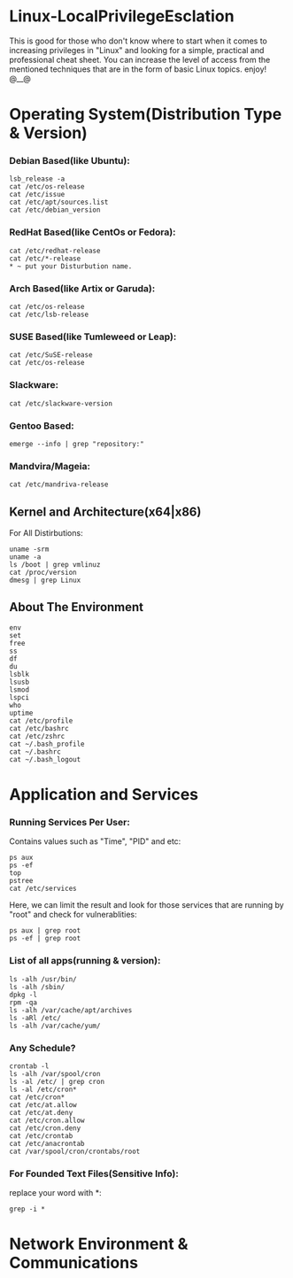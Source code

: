 # Linux-LocalPrivilegeEsclation
This is good for those who don't know where to start when it comes to increasing privileges in "Linux" and looking for a simple, practical and professional cheat sheet.
You can increase the level of access from the mentioned techniques that are in the form of basic Linux topics.
enjoy! @__@
# Operating System(Distribution Type & Version)
### Debian Based(like Ubuntu):
```
lsb_release -a
cat /etc/os-release
cat /etc/issue
cat /etc/apt/sources.list
cat /etc/debian_version
```
### RedHat Based(like CentOs or Fedora):
```
cat /etc/redhat-release
cat /etc/*-release
* ~ put your Disturbution name.
```
### Arch Based(like Artix or Garuda):
```
cat /etc/os-release
cat /etc/lsb-release
```
### SUSE Based(like Tumleweed or Leap):
```
cat /etc/SuSE-release
cat /etc/os-release
```
### Slackware:
```
cat /etc/slackware-version
```
### Gentoo Based:
```
emerge --info | grep "repository:"
```
### Mandvira/Mageia:
```
cat /etc/mandriva-release
```
## Kernel and Architecture(x64|x86)
For All Distirbutions:
```
uname -srm
uname -a
ls /boot | grep vmlinuz
cat /proc/version
dmesg | grep Linux
```
## About The Environment
```
env
set
free
ss
df
du
lsblk
lsusb
lsmod
lspci
who
uptime
cat /etc/profile
cat /etc/bashrc
cat /etc/zshrc
cat ~/.bash_profile
cat ~/.bashrc
cat ~/.bash_logout
```
# Application and Services
### Running Services Per User:
Contains values such as "Time", "PID" and etc:
```
ps aux
ps -ef
top
pstree
cat /etc/services
```
Here, we can limit the result and look for those services that are running by "root" and check for vulnerablities:
```
ps aux | grep root
ps -ef | grep root
```
### List of all apps(running & version):
```
ls -alh /usr/bin/
ls -alh /sbin/
dpkg -l
rpm -qa
ls -alh /var/cache/apt/archives
ls -aRl /etc/ 
ls -alh /var/cache/yum/
```
### Any Schedule?
```
crontab -l
ls -alh /var/spool/cron
ls -al /etc/ | grep cron
ls -al /etc/cron*
cat /etc/cron*
cat /etc/at.allow
cat /etc/at.deny
cat /etc/cron.allow
cat /etc/cron.deny
cat /etc/crontab
cat /etc/anacrontab
cat /var/spool/cron/crontabs/root
```
### For Founded Text Files(Sensitive Info):
replace your word with *:
```
grep -i *
```
# Network Environment & Communications







